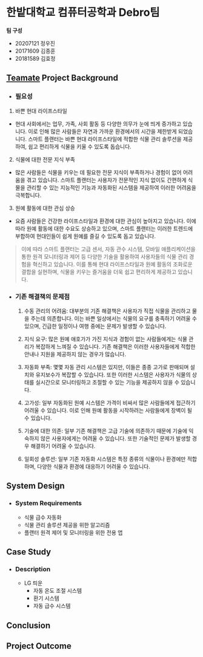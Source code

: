 # 한밭대학교 컴퓨터공학과 Debro팀

**팀 구성**

-   20207121 정우진
-   20171609 김종훈
-   20181589 김효정

## <u>Teamate</u> Project Background

-   ### 필요성

1.  바쁜 현대 라이프스타일

-   현대 사회에서는 업무, 가족, 사회 활동 등 다양한 의무가 눈에 띄게 증가하고 있습니다. 이로 인해 많은 사람들은 자연과 가까운 환경에서의 시간을 제한받게 되었습니다. 스마트 플랜터는 바쁜 현대 라이프스타일에 적합한 식물 관리 솔루션을 제공하여, 쉽고 편리하게 식물을 키울 수 있도록 돕습니다.

2.  식물에 대한 전문 지식 부족

-   많은 사람들은 식물을 키우는 데 필요한 전문 지식이 부족하거나 경험이 없어 어려움을 겪고 있습니다. 스마트 플랜터는 사용자가 전문적인 지식 없이도 간편하게 식물을 관리할 수 있는 지능적인 기능과 자동화된 시스템을 제공하여 이러한 어려움을 극복합니다.

3.  원예 활동에 대한 관심 상승

-   요즘 사람들은 건강한 라이프스타일과 환경에 대한 관심이 높아지고 있습니다. 이에 따라 원예 활동에 대한 수요도 상승하고 있으며, 스마트 플랜터는 이러한 트렌드에 부합하여 현대인들이 쉽게 원예를 즐길 수 있도록 돕고 있습니다.

> 이에 따라 스마트 플랜터는 고급 센서, 자동 관수 시스템, 모바일 애플리케이션을 통한 원격 모니터링과 제어 등 다양한 기술을 활용하여 사용자들의 식물 관리 경험을 혁신하고 있습니다. 이를 통해 현대 라이프스타일과 원예 활동의 조화로운 결합을 실현하며, 식물을 키우는 즐거움을 더욱 쉽고 편리하게 제공하고 있습니다.

-   ### 기존 해결책의 문제점

    1. 수동 관리의 어려움: 대부분의 기존 해결책은 사용자가 직접 식물을 관리하고 물을 주는데 의존합니다. 이는 바쁜 일상에서는 식물의 요구를 충족하기 어려울 수 있으며, 긴급한 일정이나 여행 중에는 문제가 발생할 수 있습니다.

    2. 지식 요구: 많은 원예 애호가가 가진 지식과 경험이 없는 사람들에게는 식물 관리가 복잡하게 느껴질 수 있습니다. 기존 해결책은 이러한 사용자들에게 적합한 안내나 지원을 제공하지 않는 경우가 많습니다.

    3. 자동화 부족: 몇몇 자동 관리 시스템은 있지만, 이들은 종종 고가로 판매되며 설치와 유지보수가 복잡할 수 있습니다. 또한 이러한 시스템은 사용자가 식물의 상태를 실시간으로 모니터링하고 조절할 수 있는 기능을 제공하지 않을 수 있습니다.

    4. 고가성: 일부 자동화된 원예 시스템은 가격이 비싸서 많은 사람들에게 접근하기 어려울 수 있습니다. 이로 인해 원예 활동을 시작하려는 사람들에게 장벽이 될 수 있습니다.

    5. 기술에 대한 의존: 일부 기존 해결책은 고급 기술에 의존하기 때문에 기술에 익숙하지 않은 사용자에게는 어려울 수 있습니다. 또한 기술적인 문제가 발생할 경우 해결하기 어려울 수 있습니다.

    6. 일회성 솔루션: 일부 기존 자동화 시스템은 특정 종류의 식물이나 환경에만 적합하며, 다양한 식물과 환경에 대응하기 어려울 수 있습니다.

## System Design

-   ### System Requirements
    -   식물 급수 자동화
    -   식물 관리 솔루션 제공을 위한 알고리즘
    -   플랜터 원격 제어 및 모니터링을 위한 전용 앱

## Case Study

-   ### Description
    -   LG 틔운
        -   자동 온도 조절 시스템
        -   환기 시스템
        -   자동 급수 시스템

## Conclusion

## Project Outcome
